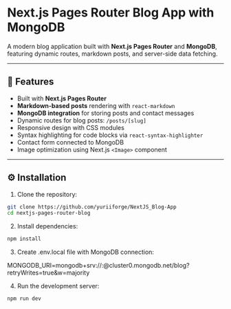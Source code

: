 # Next.js Pages Router Blog App with MongoDB

A modern blog application built with **Next.js Pages Router** and **MongoDB**, featuring dynamic routes, markdown posts, and server-side data fetching.

---

## 🚀 Features

- Built with **Next.js Pages Router**
- **Markdown-based posts** rendering with `react-markdown`
- **MongoDB integration** for storing posts and contact messages
- Dynamic routes for blog posts: `/posts/[slug]`
- Responsive design with CSS modules
- Syntax highlighting for code blocks via `react-syntax-highlighter`
- Contact form connected to MongoDB
- Image optimization using Next.js `<Image>` component

---

## ⚙️ Installation

1. Clone the repository:

```bash
git clone https://github.com/yuriiforge/NextJS_Blog-App
cd nextjs-pages-router-blog
```

2. Install dependencies:

```bash
npm install
```

3. Create .env.local file with MongoDB connection:

MONGODB_URI=mongodb+srv://<username>:<password>@cluster0.mongodb.net/blog?retryWrites=true&w=majority

4. Run the development server:

```bash
npm run dev
```
